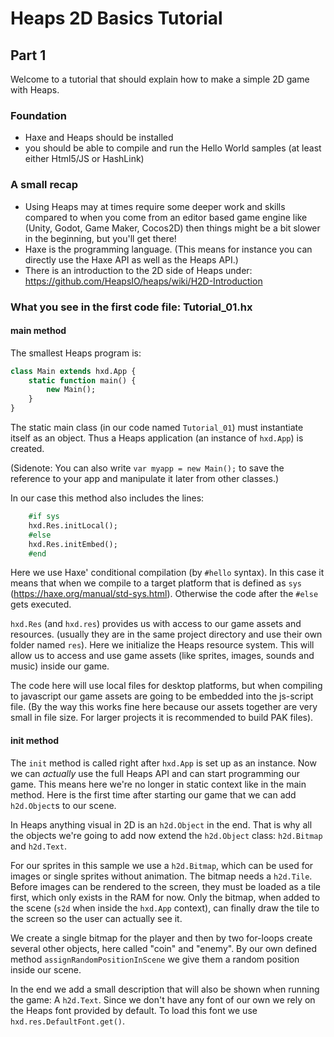 # Heaps 2D Basics Tutorial

## Part 1

Welcome to a tutorial that should explain how to make a simple 2D game with Heaps.

### Foundation

- Haxe and Heaps should be installed
- you should be able to compile and run the Hello World samples (at least either Html5/JS or HashLink)


### A small recap

- Using Heaps may at times require some deeper work and skills compared to when you come from an editor based game engine like (Unity, Godot, Game Maker, Cocos2D) then things might be a bit slower in the beginning, but you'll get there!
- Haxe is the programming language. (This means for instance you can directly use the Haxe API as well as the Heaps API.)
- There is an introduction to the 2D side of Heaps under: https://github.com/HeapsIO/heaps/wiki/H2D-Introduction

### What you see in the first code file: Tutorial_01.hx

#### main method

The smallest Heaps program is:

```haxe
class Main extends hxd.App {
    static function main() {
        new Main();
    }
}
```

The static main class (in our code named `Tutorial_01`) must instantiate itself as an object. Thus a Heaps application (an instance of `hxd.App`) is created.

(Sidenote: You can also write `var myapp = new Main();` to save the reference to your app and manipulate it later from other classes.)

In our case this method also includes the lines:

```haxe
    #if sys
    hxd.Res.initLocal();
    #else
    hxd.Res.initEmbed();
    #end
```

Here we use Haxe' conditional compilation (by `#hello` syntax). In this case it means that when we compile to a target platform that is defined as `sys` (https://haxe.org/manual/std-sys.html). Otherwise the code after the `#else` gets executed.

`hxd.Res` (and `hxd.res`) provides us with access to our game assets and resources. (usually they are in the same project directory and use their own folder named `res`). Here we initialize the Heaps resource system. This will allow us to access and use game assets (like sprites, images, sounds and music) inside our game.

The code here will use local files for desktop platforms, but when compiling to javascript our game assets are going to be embedded into the js-script file. (By the way this works fine here because our assets together are very small in file size. For larger projects it is recommended to build PAK files).

#### init method

The `init` method is called right after `hxd.App` is set up as an instance. Now we can *actually* use the full Heaps API and can start programming our game. This means here we're no longer in static context like in the main method. Here is the first time after starting our game that we can add `h2d.Object`s to our scene.

In Heaps anything visual in 2D is an `h2d.Object` in the end. That is why all the objects we're going to add now extend the `h2d.Object` class: `h2d.Bitmap` and `h2d.Text`.

For our sprites in this sample we use a `h2d.Bitmap`, which can be used for images or single sprites without animation. The bitmap needs a `h2d.Tile`. Before images can be rendered to the screen, they must be loaded as a tile first, which only exists in the RAM for now. Only the bitmap, when added to the scene (`s2d` when inside the `hxd.App` context), can finally draw the tile to the screen so the user can actually see it.

We create a single bitmap for the player and then by two for-loops create several other objects, here called "coin" and "enemy". By our own defined method `assignRandomPositionInScene` we give them a random position inside our scene.

In the end we add a small description that will also be shown when running the game: A `h2d.Text`. Since we don't have any font of our own we rely on the Heaps font provided by default. To load this font we use `hxd.res.DefaultFont.get()`.
